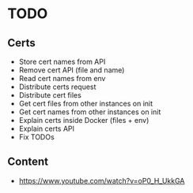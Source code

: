 # TODO

## Certs

* Store cert names from API
* Remove cert API (file and name)
* Read cert names from env
* Distribute certs request
* Distribute cert files
* Get cert files from other instances on init
* Get cert names from other instances on init
* Explain certs inside Docker (files + env)
* Explain certs API
* Fix TODOs

## Content

* https://www.youtube.com/watch?v=oP0_H_UkkGA